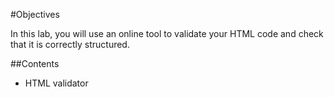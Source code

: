 #Objectives

In this lab, you will use an online tool to validate your HTML code and check that it is correctly structured.

##Contents

- HTML validator



